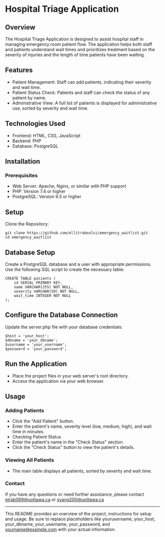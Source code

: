 # Hospital Triage Application

## Overview
The Hospital Triage Application is designed to assist hospital staff in managing emergency room patient flow. The application helps both staff and patients understand wait times and prioritizes treatment based on the severity of injuries and the length of time patients have been waiting.

## Features
- Patient Management: Staff can add patients, indicating their severity and wait time.
- Patient Status Check: Patients and staff can check the status of any patient by name.
- Administrative View: A full list of patients is displayed for administrative use, sorted by severity and wait time.

## Technologies Used
- Frontend: HTML, CSS, JavaScript
- Backend: PHP
- Database: PostgreSQL

## Installation
### Prerequisites
- Web Server: Apache, Nginx, or similar with PHP support
- PHP: Version 7.4 or higher
- PostgreSQL: Version 9.5 or higher

## Setup
Clone the Repository: 
```
git clone https://github.com/ellitraboulsi/emergency_waitlist.git
cd emergency_waitlist
```

## Database Setup
Create a PostgreSQL database and a user with appropriate permissions.
Use the following SQL script to create the necessary table:

```
CREATE TABLE patients (
    id SERIAL PRIMARY KEY,
    name VARCHAR(255) NOT NULL,
    severity VARCHAR(50) NOT NULL,
    wait_time INTEGER NOT NULL
);
```

## Configure the Database Connection
Update the server.php file with your database credentials:
```
$host = 'your_host';
$dbname = 'your_dbname';
$username = 'your_username';
$password = 'your_password';
```

## Run the Application
- Place the project files in your web server's root directory.
- Access the application via your web browser.

## Usage
### Adding Patients
- Click the "Add Patient" button.
- Enter the patient's name, severity level (low, medium, high), and wait time in minutes.
- Checking Patient Status
- Enter the patient's name in the "Check Status" section.
- Click the "Check Status" button to view the patient's details.
  
### Viewing All Patients
- The main table displays all patients, sorted by severity and wait time.

### Contact
If you have any questions or need further assistance, please contact etrab069@uottawa.ca or syang200@uottawa.ca
______________________________________________

This README provides an overview of the project, instructions for setup and usage. Be sure to replace placeholders like yourusername, your_host, your_dbname, your_username, your_password, and yourname@example.com with your actual information.
